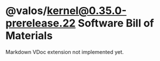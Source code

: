 # @valos/kernel@0.35.0-prerelease.22 Software Bill of Materials

Markdown VDoc extension not implemented yet.
